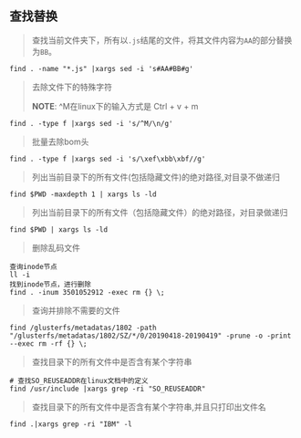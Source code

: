 ## 查找替换
> 查找当前文件夹下，所有以`.js`结尾的文件，将其文件内容为`AA`的部分替换为`BB`。
```
find . -name "*.js" |xargs sed -i 's#AA#BB#g'
```
> 去除文件下的特殊字符
>
> **NOTE**: ^M在linux下的输入方式是 Ctrl + v + m
```
find . -type f |xargs sed -i 's/^M/\n/g'
```
> 批量去除bom头
```
find . -type f |xargs sed -i 's/\xef\xbb\xbf//g'
```
> 列出当前目录下的所有文件(包括隐藏文件)的绝对路径,对目录不做递归
```
find $PWD -maxdepth 1 | xargs ls -ld  
```
> 列出当前目录下的所有文件（包括隐藏文件）的绝对路径，对目录做递归
```
find $PWD | xargs ls -ld
```
> 删除乱码文件
```
查询inode节点
ll -i 
找到inode节点，进行删除
find . -inum 3501052912 -exec rm {} \;
```

> 查询并排除不需要的文件
```
find /glusterfs/metadatas/1802 -path "/glusterfs/metadatas/1802/SZ/*/0/20190418-20190419" -prune -o -print --exec rm -rf {} \;
```

>查找目录下的所有文件中是否含有某个字符串 
```
# 查找SO_REUSEADDR在linux文档中的定义
find /usr/include |xargs grep -ri "SO_REUSEADDR" 
```

>查找目录下的所有文件中是否含有某个字符串,并且只打印出文件名 
```
find .|xargs grep -ri "IBM" -l 
```

